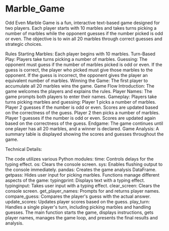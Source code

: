 # Marble_Game

Odd Even Marble Game is a fun, interactive text-based game designed for two players. Each player starts with 10 marbles and takes turns picking a number of marbles while the opponent guesses if the number picked is odd or even. The objective is to win all 20 marbles through correct guesses and strategic choices.

Rules
Starting Marbles: Each player begins with 10 marbles.
Turn-Based Play: Players take turns picking a number of marbles.
Guessing: The opponent must guess if the number of marbles picked is odd or even.
If the guess is correct, the player who picked must give those marbles to the opponent.
If the guess is incorrect, the opponent gives the player an equivalent number of marbles.
Winning the Game: The first player to accumulate all 20 marbles wins the game.
Game Flow
Introduction: The game welcomes the players and explains the rules.
Player Names: The game prompts both players to enter their names.
Gameplay: Players take turns picking marbles and guessing:
Player 1 picks a number of marbles.
Player 2 guesses if the number is odd or even.
Scores are updated based on the correctness of the guess.
Player 2 then picks a number of marbles.
Player 1 guesses if the number is odd or even.
Scores are updated again based on the correctness of the guess.
Endgame: The game continues until one player has all 20 marbles, and a winner is declared.
Game Analysis: A summary table is displayed showing the scores and guesses throughout the game.

Technical Details:

The code utilizes various Python modules:
time: Controls delays for the typing effect.
os: Clears the console screen.
sys: Enables flushing output to the console immediately.
pandas: Creates the game analysis DataFrame.
getpass: Hides user input for picking marbles.
Functions manage different aspects of the game:
typingprint: Displays text with a typing effect.
typinginput: Takes user input with a typing effect.
clear_screen: Clears the console screen.
get_player_names: Prompts for and returns player names.
compare_guess: Compares the player's guess with the actual answer.
update_scores: Updates player scores based on the guess.
play_turn: Handles a single player's turn, including picking marbles and handling guesses.
The main function starts the game, displays instructions, gets player names, manages the game loop, and presents the final results and analysis.

